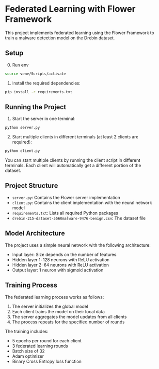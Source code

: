 # Federated Learning with Flower Framework

This project implements federated learning using the Flower Framework to train a malware detection model on the Drebin dataset.

## Setup

0. Run env
```bash
source venv/Scripts/activate
```

1. Install the required dependencies:
```bash
pip install -r requirements.txt
```

## Running the Project

1. Start the server in one terminal:
```bash
python server.py
```

2. Start multiple clients in different terminals (at least 2 clients are required):
```bash
python client.py
```

You can start multiple clients by running the client script in different terminals. Each client will automatically get a different portion of the dataset.

## Project Structure

- `server.py`: Contains the Flower server implementation
- `client.py`: Contains the client implementation with the neural network model
- `requirements.txt`: Lists all required Python packages
- `drebin-215-dataset-5560malware-9476-benign.csv`: The dataset file

## Model Architecture

The project uses a simple neural network with the following architecture:
- Input layer: Size depends on the number of features
- Hidden layer 1: 128 neurons with ReLU activation
- Hidden layer 2: 64 neurons with ReLU activation
- Output layer: 1 neuron with sigmoid activation

## Training Process

The federated learning process works as follows:
1. The server initializes the global model
2. Each client trains the model on their local data
3. The server aggregates the model updates from all clients
4. The process repeats for the specified number of rounds

The training includes:
- 5 epochs per round for each client
- 3 federated learning rounds
- Batch size of 32
- Adam optimizer
- Binary Cross Entropy loss function 